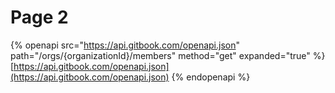 # Page 2

{% openapi src="https://api.gitbook.com/openapi.json" path="/orgs/{organizationId}/members" method="get" expanded="true" %}
[https://api.gitbook.com/openapi.json](https://api.gitbook.com/openapi.json)
{% endopenapi %}



